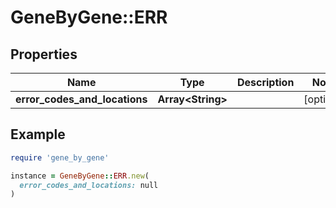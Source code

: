 # GeneByGene::ERR

## Properties

| Name | Type | Description | Notes |
| ---- | ---- | ----------- | ----- |
| **error_codes_and_locations** | **Array&lt;String&gt;** |  | [optional] |

## Example

```ruby
require 'gene_by_gene'

instance = GeneByGene::ERR.new(
  error_codes_and_locations: null
)
```

